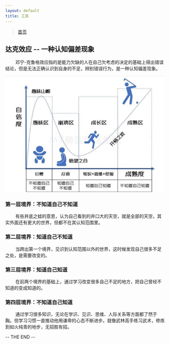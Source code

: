 ```yaml
---
layout: default
title: 工具
---
```


> [首页](/index.html)

## 达克效应 -- 一种认知偏差现象

&emsp;&emsp; 邓宁-克鲁格效应指的是能力欠缺的人在自己欠考虑的决定的基础上得出错误结论，但是无法正确认识到自身的不足，辨别错误行为，是一种认知偏差现象。

![达克效应](/img/dunning-kruger-effect.jpg)

### 第一层境界：不知道自己不知道

&emsp;&emsp; 有些井底之蛙的意思，认为自己看到的井口大的天空，就是全部的天空，其实外面还有更大的世界，但都不在其认知范围里。
 
### 第二层境界：知道自己不知道

&emsp;&emsp; 当跨出第一个境界，见识到认知范围以外的世界，这时候发现自己很多不足之处，是需要改变的。

### 第三层境界：知道自己知道

&emsp;&emsp; 在前两个境界的基础上，通过学习改变很多自己不足的地方，把自己曾经不知道的变成知道的。

### 第四层境界：不知道自己知道

&emsp;&emsp; 通过学习很多知识，无论在学识、见识、思维、人际关系等方面都了然于胸。但学习习惯一直推动他用谦卑的心态不断进步。就像武林高手练习武术，修炼到如火纯青的地步，无招胜有招。

-- THE END --
